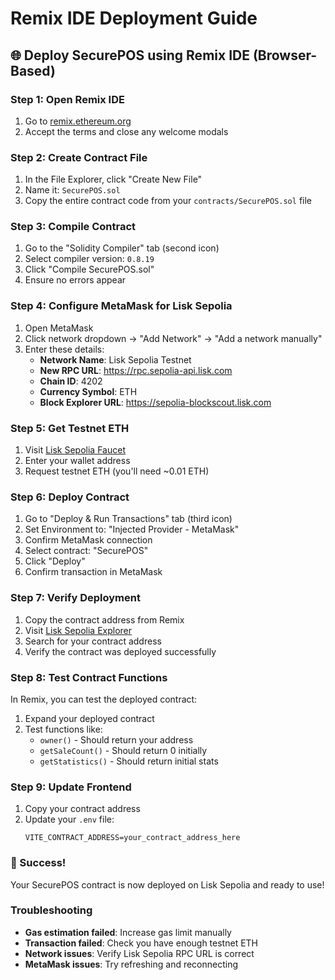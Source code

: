 # Remix IDE Deployment Guide

## 🌐 Deploy SecurePOS using Remix IDE (Browser-Based)

### **Step 1: Open Remix IDE**
1. Go to [remix.ethereum.org](https://remix.ethereum.org)
2. Accept the terms and close any welcome modals

### **Step 2: Create Contract File**
1. In the File Explorer, click "Create New File"
2. Name it: `SecurePOS.sol`
3. Copy the entire contract code from your `contracts/SecurePOS.sol` file

### **Step 3: Compile Contract**
1. Go to the "Solidity Compiler" tab (second icon)
2. Select compiler version: `0.8.19`
3. Click "Compile SecurePOS.sol"
4. Ensure no errors appear

### **Step 4: Configure MetaMask for Lisk Sepolia**
1. Open MetaMask
2. Click network dropdown → "Add Network" → "Add a network manually"
3. Enter these details:
   - **Network Name**: Lisk Sepolia Testnet
   - **New RPC URL**: https://rpc.sepolia-api.lisk.com
   - **Chain ID**: 4202
   - **Currency Symbol**: ETH
   - **Block Explorer URL**: https://sepolia-blockscout.lisk.com

### **Step 5: Get Testnet ETH**
1. Visit [Lisk Sepolia Faucet](https://sepolia-faucet.lisk.com/)
2. Enter your wallet address
3. Request testnet ETH (you'll need ~0.01 ETH)

### **Step 6: Deploy Contract**
1. Go to "Deploy & Run Transactions" tab (third icon)
2. Set Environment to: "Injected Provider - MetaMask"
3. Confirm MetaMask connection
4. Select contract: "SecurePOS"
5. Click "Deploy"
6. Confirm transaction in MetaMask

### **Step 7: Verify Deployment**
1. Copy the contract address from Remix
2. Visit [Lisk Sepolia Explorer](https://sepolia-blockscout.lisk.com)
3. Search for your contract address
4. Verify the contract was deployed successfully

### **Step 8: Test Contract Functions**
In Remix, you can test the deployed contract:
1. Expand your deployed contract
2. Test functions like:
   - `owner()` - Should return your address
   - `getSaleCount()` - Should return 0 initially
   - `getStatistics()` - Should return initial stats

### **Step 9: Update Frontend**
1. Copy your contract address
2. Update your `.env` file:
   ```
   VITE_CONTRACT_ADDRESS=your_contract_address_here
   ```

### **🎉 Success!**
Your SecurePOS contract is now deployed on Lisk Sepolia and ready to use!

### **Troubleshooting**
- **Gas estimation failed**: Increase gas limit manually
- **Transaction failed**: Check you have enough testnet ETH
- **Network issues**: Verify Lisk Sepolia RPC URL is correct
- **MetaMask issues**: Try refreshing and reconnecting